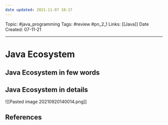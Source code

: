 ```yaml
---
date updated: 2021-11-07 18:17
---
```


Topic: #java_programming
Tags: #review #pn_2_1
Links: [[Java]]
Date Created: 07-11-21

---

# Java Ecosystem

## Java Ecosystem in few words

## Java Ecosystem in details

![[Pasted image 20210920140014.png]]

## References
